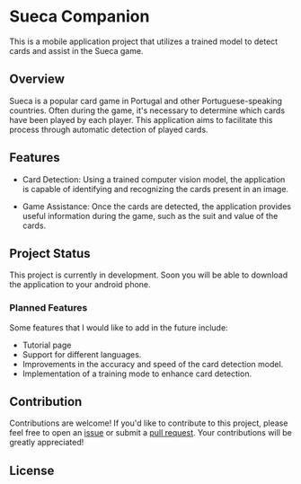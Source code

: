 # Sueca Companion

This is a mobile application project that utilizes a trained model to detect cards and assist in the Sueca game.

## Overview

Sueca is a popular card game in Portugal and other Portuguese-speaking countries. Often during the game, it's necessary to determine which cards have been played by each player. This application aims to facilitate this process through automatic detection of played cards.

## Features

 - Card Detection: Using a trained computer vision model, the application is capable of identifying and recognizing the cards present in an image.

 - Game Assistance: Once the cards are detected, the application provides useful information during the game, such as the suit and value of the cards.

## Project Status

This project is currently in development. Soon you will be able to download the application to your android phone.

### Planned Features

Some features that I would like to add in the future include:

 - Tutorial page
 - Support for different languages.
 - Improvements in the accuracy and speed of the card detection model.
 - Implementation of a training mode to enhance card detection.


## Contribution

Contributions are welcome! If you'd like to contribute to this project, please feel free to open an [issue](https://github.com/ric-amorim/sueca-companion/issues) or submit a [pull request](https://github.com/ric-amorim/sueca-companion/pulls). Your contributions will be greatly appreciated!

## License
